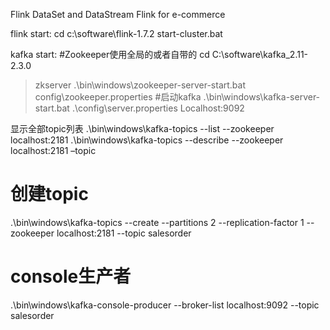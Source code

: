 Flink DataSet and DataStream
Flink for e-commerce

flink start:
cd c:\software\flink-1.7.2
start-cluster.bat

kafka start:
#Zookeeper使用全局的或者自带的
cd C:\software\kafka_2.11-2.3.0
> zkserver
> .\bin\windows\zookeeper-server-start.bat config\zookeeper.properties
#启动kafka
.\bin\windows\kafka-server-start.bat .\config\server.properties
Localhost:9092

显示全部topic列表
.\bin\windows\kafka-topics --list --zookeeper localhost:2181
.\bin\windows\kafka-topics --describe --zookeeper localhost:2181 –topic 

# 创建topic
.\bin\windows\kafka-topics --create --partitions 2 --replication-factor 1 --zookeeper localhost:2181 --topic salesorder
# console生产者
.\bin\windows\kafka-console-producer --broker-list  localhost:9092 --topic salesorder